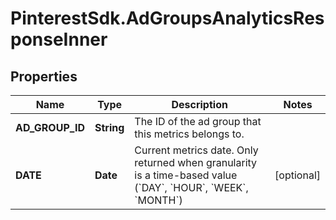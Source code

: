 # PinterestSdk.AdGroupsAnalyticsResponseInner

## Properties

Name | Type | Description | Notes
------------ | ------------- | ------------- | -------------
**AD_GROUP_ID** | **String** | The ID of the ad group that this metrics belongs to. | 
**DATE** | **Date** | Current metrics date. Only returned when granularity is a time-based value (&#x60;DAY&#x60;, &#x60;HOUR&#x60;, &#x60;WEEK&#x60;, &#x60;MONTH&#x60;) | [optional] 


